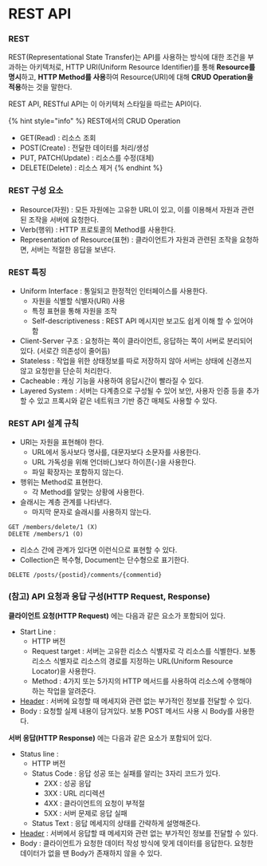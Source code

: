 # REST API

### REST

REST(Representational State Transfer)는 API를 사용하는 방식에 대한 조건을 부과하는 아키텍처로, HTTP URI(Uniform Resource Identifier)를 통해 **Resource를 명시**하고, **HTTP Method를 사용**하여 Resource(URI)에 대해 **CRUD Operation을 적용**하는 것을 말한다.

REST API, RESTful API는 이 아키텍처 스타일을 따르는 API이다.

{% hint style="info" %}
REST에서의 CRUD Operation

* GET(Read) : 리소스 조회
* POST(Create) : 전달한 데이터를 처리/생성
* PUT, PATCH(Update) : 리소스를 수정(대체)
* DELETE(Delete) : 리소스 제거
{% endhint %}

###

### REST 구성 요소

* Resource(자원) : 모든 자원에는 고유한 URL이 있고, 이를 이용해서 자원과 관련된 조작을 서버에 요청한다.
* Verb(행위) : HTTP 프로토콜의 Method를 사용한다.
* Representation of Resource(표현) : 클라이언트가 자원과 관련된 조작을 요청하면, 서버는 적절한 응답을 보낸다.

###

### REST 특징

* Uniform Interface : 통일되고 한정적인 인터페이스를 사용한다.
  * 자원을 식별할 식별자(URI) 사용
  * 특정 표현을 통해 자원을 조작
  * Self-descriptiveness : REST API 메시지만 보고도 쉽게 이해 할 수 있어야 함
* Client-Server 구조 : 요청하는 쪽이 클라이언트, 응답하는 쪽이 서버로 분리되어 있다. (서로간 의존성이 줄어듬)
* Stateless : 작업을 위한 상태정보를 따로 저장하지 않아 서버는 상태에 신경쓰지 않고 요청만을 단순히 처리한다.
* Cacheable : 캐싱 기능을 사용하여 응답시간이 빨라질 수 있다.
* Layered System : 서버는 다계층으로 구성될 수 있어 보안, 사용자 인증 등을 추가할 수 있고 프록시와 같은 네트워크 기반 중간 매체도 사용할 수 있다.

###

### REST API 설계 규칙

* URI는 자원을 표현해야 한다.
  * URL에서 동사보다 명사를, 대문자보다 소문자를 사용한다.
  * URL 가독성을 위해 언더바(\_)보다 하이픈(-)을 사용한다.
  * 파일 확장자는 포함하지 않는다.
* 행위는 Method로 표현한다.
  * 각 Method를 알맞는 상황에 사용한다.
* 슬래시는 계층 관계를 나타낸다.
  * 마지막 문자로 슬래시를 사용하지 않는다.

```http
GET /members/delete/1 (X)
DELETE /members/1 (O)
```

* 리소스 간에 관계가 있다면 이런식으로 표현할 수 있다.
* Collection은 복수형, Document는 단수형으로 표기한다.

```http
DELETE /posts/{postid}/comments/{commentid}
```

###

### (참고) API 요청과 응답 구성(HTTP Request, Response)

**클라이언트 요청(HTTP Request)** 에는 다음과 같은 요소가 포함되어 있다.

* Start Line :
  * HTTP 버전
  * Request target : 서버는 고유한 리소스 식별자로 각 리소스를 식별한다. 보통 리소스 식별자로 리소스의 경로를 지정하는 URL(Uniform Resource Locator)을 사용한다.
  * Method : 4가지 또는 5가지의 HTTP 메서드를 사용하여 리소스에 수행해야 하는 작업을 알려준다.
* [Header](https://developer.mozilla.org/ko/docs/Glossary/Request\_header) : 서버에 요청할 때 메세지와 관련 없는 부가적인 정보를 전달할 수 있다.
* Body : 요청할 실제 내용이 담겨있다. 보통 POST 메서드 사용 시 Body를 사용한다.

**서버 응답(HTTP Response)** 에는 다음과 같은 요소가 포함되어 있다.

* Status line :
  * HTTP 버전
  * Status Code : 응답 성공 또는 실패를 알리는 3자리 코드가 있다.
    * 2XX : 성공 응답
    * 3XX : URL 리디렉션
    * 4XX : 클라이언트의 요청이 부적절
    * 5XX : 서버 문제로 응답 실패
  * Status Text : 응답 메세지의 상태를 간략하게 설명해준다.
* [Header](https://developer.mozilla.org/ko/docs/Glossary/Response\_header) : 서버에서 응답할 때 메세지와 관련 없는 부가적인 정보를 전달할 수 있다.
* Body : 클라이언트가 요청한 데이터 작성 방식에 맞게 데이터를 응답한다. 요청한 데이터가 없을 땐 Body가 존재하지 않을 수 있다.
